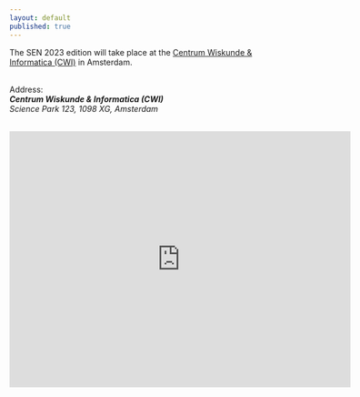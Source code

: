 ```yaml
---
layout: default
published: true
---
```

<!--
Due to corona circumstances, the event will take place as a fully virtual one, with attendance via Zoom and Slack.

Please register to the event via submitting the form available on the [registration page](https://www.sen-symposium.nl/registration/).
-->

<!--
If corona circumstances allow for it, the event will take place
in hybrid form with physical attendance at the Turing room at the CWI,
and virtual attendance via Zoom and Slack. If a physical event is not possible,
then it will be a fully virtual event.
-->
The SEN 2023 edition will take place at the <a href="https://www.cwi.nl/en/">Centrum Wiskunde & Informatica (CWI)</a> in Amsterdam.
<br/>
<br/>

Address:<br/>
***Centrum Wiskunde & Informatica (CWI)***<br/>
*Science Park 123, 1098 XG, Amsterdam*
<br/>
<br/>

<iframe src="https://www.google.com/maps/place/Centrum+Wiskunde+%26+Informatica/@52.3566777,4.9496761,17z/data=!4m15!1m8!3m7!1s0x47c60943849abc4f:0x2604d7fd642ac8fc!2sScience+Park+123,+1098+XG+Amsterdam!3b1!8m2!3d52.3566777!4d4.9518701!16s%2Fg%2F11csj6jb6p!3m5!1s0x47c60943849abc4f:0x7c49bc3f6dd03051!8m2!3d52.3565315!4d4.9519851!16zL20vMDJqa2Nm" width="600" height="450" style="border:0;" allowfullscreen="" loading="lazy"></iframe>


<!--
The SEN 2022 edition will take place at the **Het Trippenhuis** in Amsterdam. It is a amazing neoclassical mansion in the center of Amsterdam.
<br/>
<br/>

Address:<br/>
***Het Trippenhuis***<br/>
*Kloveniersburgwal 29, 1011JV, Amsterdam*
<br/>
<br/>

<iframe src="https://www.google.com/maps/embed?pb=!1m14!1m8!1m3!1d9743.820300865742!2d4.8995969!3d52.3712346!3m2!1i1024!2i768!4f13.1!3m3!1m2!1s0x0%3A0xfa02d7721e18381b!2sTrippenhuis!5e0!3m2!1sen!2snl!4v1646750510295!5m2!1sen!2snl" width="600" height="450" style="border:0;" allowfullscreen="" loading="lazy"></iframe>
-->

<!--
## How to reach CWI by car
[![alt text](logo.png)](https://www.cwi.nl/ "Centrum Wiskunde & Informatica")
### Navigation system

The street name ‘Science Park’ is in use since 2011 and is not yet implemented in all navigation systems. If you cannot find ‘Science Park 123’, use our the address ‘Kruislaan 413’ instead.

### Directions

* Exit the A10 ringroad at S113/Watergraafsmeer.
* Follow the Science Park signs, these will direct you to the Kruislaan.
* Turn left onto the Carolina MacGillavrylaan after passing through the railroad tunnel
* Take the Science Park entry at your right and enter the gate Parking

You can park your car at any parking lot after the gate. Follow the signs to number 123, our main entrance. Parking is paid after one hour but you can pick up a free exit card at the reception of the symposium in the morning. Please hold on to the card you receive when entering the gate _and_ the free exit card. You will need both to leave the terrain.


## How to reach CWI by public transport

### Train

CWI is a five minute walk away from NS station Amsterdam Science Park. This station is served four times an hour from the directions Amsterdam Centraal – Schiphol and Almere – Amersfoort.

Walk through the tunnel after leaving the platform, cross the street (Carolina MacGillavrylaan) at the crosswalk and walk past the brown building of Amsterdam University College. You will be able to see CWI’s main entrance on your left behind the parking lot.

### Bus

Alternatively, bus 40 serves Amsterdam Science Park four times an hour from stations Amsterdam Amstel (train, metro, tram) and Amsterdam Muiderpoort (train, tram). Get off at Science Park Aqua.

### Tram

Take tram 9 to Diemen at Amsterdam Central Station. Get off at Kruislaan (situated at the Middenlaan - Kruislaan intersection). From there, you can walk to Amsterdam Science Park (15 min) or switch to bus 40.

## Map

<a href="http://www.amsterdamsciencepark.nl/fileadmin/user_upload/documents/Contact_and_route/A5_Map_of_Amsterdam_Science_Park_PDF.pdf"><img src="/assets/img/map.png"></a>
-->
